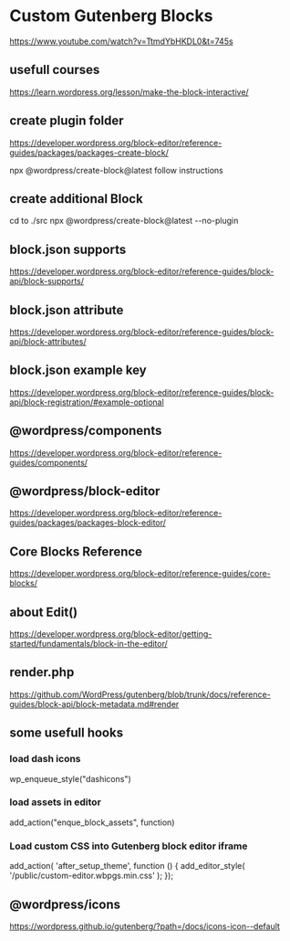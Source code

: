 # Custom Gutenberg Blocks

https://www.youtube.com/watch?v=TtmdYbHKDL0&t=745s

## usefull courses

https://learn.wordpress.org/lesson/make-the-block-interactive/

## create plugin folder

https://developer.wordpress.org/block-editor/reference-guides/packages/packages-create-block/

npx @wordpress/create-block@latest
follow instructions

## create additional Block

cd to ./src
npx @wordpress/create-block@latest --no-plugin

## block.json supports

https://developer.wordpress.org/block-editor/reference-guides/block-api/block-supports/

## block.json attribute

https://developer.wordpress.org/block-editor/reference-guides/block-api/block-attributes/

## block.json example key

https://developer.wordpress.org/block-editor/reference-guides/block-api/block-registration/#example-optional

## @wordpress/components

https://developer.wordpress.org/block-editor/reference-guides/components/

## @wordpress/block-editor

https://developer.wordpress.org/block-editor/reference-guides/packages/packages-block-editor/

## Core Blocks Reference

https://developer.wordpress.org/block-editor/reference-guides/core-blocks/

## about Edit()

https://developer.wordpress.org/block-editor/getting-started/fundamentals/block-in-the-editor/

## render.php

https://github.com/WordPress/gutenberg/blob/trunk/docs/reference-guides/block-api/block-metadata.md#render

## some usefull hooks

### load dash icons

wp_enqueue_style("dashicons")

### load assets in editor

add_action("enque_block_assets", function)

### Load custom CSS into Gutenberg block editor iframe
add_action( 'after_setup_theme', function () {
    add_editor_style(  '/public/custom-editor.wbpgs.min.css' );
});



## @wordpress/icons
https://wordpress.github.io/gutenberg/?path=/docs/icons-icon--default
